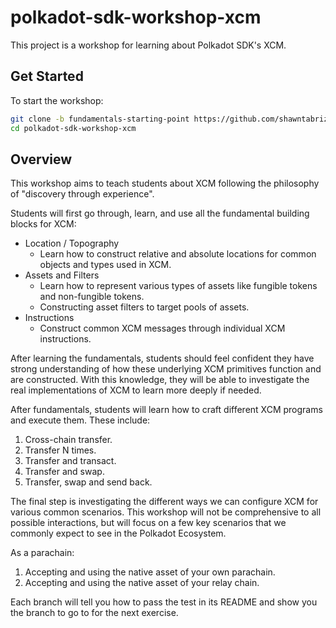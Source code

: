 # polkadot-sdk-workshop-xcm

This project is a workshop for learning about Polkadot SDK's XCM.

## Get Started

To start the workshop:

```sh
git clone -b fundamentals-starting-point https://github.com/shawntabrizi/polkadot-sdk-workshop-xcm.git
cd polkadot-sdk-workshop-xcm
```

## Overview

This workshop aims to teach students about XCM following the philosophy of "discovery through experience".

Students will first go through, learn, and use all the fundamental building blocks for XCM:

- Location / Topography
	- Learn how to construct relative and absolute locations for common objects and types used in XCM.
- Assets and Filters
	- Learn how to represent various types of assets like fungible tokens and non-fungible tokens.
	- Constructing asset filters to target pools of assets.
- Instructions
	- Construct common XCM messages through individual XCM instructions.

After learning the fundamentals, students should feel confident they have strong understanding of how these underlying XCM primitives function and are constructed.
With this knowledge, they will be able to investigate the real implementations of XCM to learn more deeply if needed.

After fundamentals, students will learn how to craft different XCM programs and execute them.
These include:

1. Cross-chain transfer.
2. Transfer N times.
3. Transfer and transact.
4. Transfer and swap.
5. Transfer, swap and send back.

The final step is investigating the different ways we can configure XCM for various common scenarios.
This workshop will not be comprehensive to all possible interactions, but will focus on a few key scenarios that we commonly expect to see in the Polkadot Ecosystem.

As a parachain:

1. Accepting and using the native asset of your own parachain.
2. Accepting and using the native asset of your relay chain.

Each branch will tell you how to pass the test in its README and show you
the branch to go to for the next exercise.
